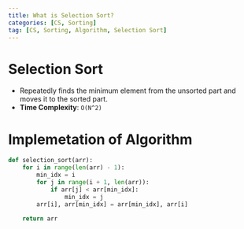 ```yaml
---
title: What is Selection Sort?
categories: [CS, Sorting]
tag: [CS, Sorting, Algorithm, Selection Sort]
---
```


# Selection Sort
- Repeatedly finds the minimum element from the unsorted part and moves it to the sorted part.
- **Time Complexity**: `O(N^2)`

# Implemetation of Algorithm
```python
def selection_sort(arr):
    for i in range(len(arr) - 1):
        min_idx = i
        for j in range(i + 1, len(arr)):
            if arr[j] < arr[min_idx]:
                min_idx = j
        arr[i], arr[min_idx] = arr[min_idx], arr[i]
    
    return arr
```